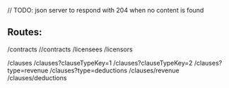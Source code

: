 // TODO: json server to respond with 204 when no content is found


## Routes:
/contracts
//contracts
/licensees
/licensors

/clauses
/clauses?clauseTypeKey=1
/clauses?clauseTypeKey=2
/clauses?type=revenue
/clauses?type=deductions
/clauses/revenue
/clauses/deductions
